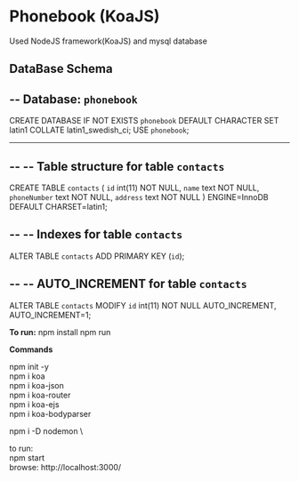 # Phonebook (KoaJS)

Used NodeJS framework(KoaJS) and mysql database

**DataBase Schema**
--
-- Database: `phonebook`
--
CREATE DATABASE IF NOT EXISTS `phonebook` DEFAULT CHARACTER SET latin1 COLLATE latin1_swedish_ci;
USE `phonebook`;

-- --------------------------------------------------------

--
-- Table structure for table `contacts`
--

CREATE TABLE `contacts` (
  `id` int(11) NOT NULL,
  `name` text NOT NULL,
  `phoneNumber` text NOT NULL,
  `address` text NOT NULL
) ENGINE=InnoDB DEFAULT CHARSET=latin1;

--
-- Indexes for table `contacts`
--
ALTER TABLE `contacts`
  ADD PRIMARY KEY (`id`);

--
-- AUTO_INCREMENT for table `contacts`
--
ALTER TABLE `contacts`
  MODIFY `id` int(11) NOT NULL AUTO_INCREMENT, AUTO_INCREMENT=1;

**To run:**
npm install
npm run



**Commands**

npm init -y \
npm i koa  \
npm i koa-json  \
npm i koa-router  \
npm i koa-ejs  \
npm i koa-bodyparser  

npm i -D nodemon  \ 

to run: \
npm start  \
browse: http://localhost:3000/

